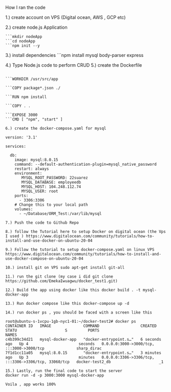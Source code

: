 How I ran the code

1.) create account on VPS (Digital ocean, AWS , GCP etc)

2.) create node.js Application

	```mkdir nodeApp
	```cd nodeApp
	```npm init --y
 
3.) install dependencies 
	```npm install mysql body-parser express

4.) Type Node.js code to perform CRUD
5.) create the Dockerfile

```FROM node:13-alpine

```WORKDIR /usr/src/app

```COPY package*.json ./

```RUN npm install

```COPY . .

```EXPOSE 3000
```CMD [ "npm", "start" ]

6.) create the docker-compose.yaml for mysql

version: '3.1'

services:

  db:
    image: mysql:8.0.15
    command: --default-authentication-plugin=mysql_native_password
    restart: always
    environment:
       MYSQL_ROOT_PASSWORD: 22suarez
       MYSQL_DATABASE: employeedb
       MYSQL_HOST: 104.248.112.74
       MYSQL_USER: root
    ports:
      - 3306:3306
    # Change this to your local path
    volumes:
      - ~/Database/ORM_Test:/var/lib/mysql

7.) Push the code to Github Repo

8.) follow the Tutorial here to setup Docker on digital ocean (the Vps I used ) https://www.digitalocean.com/community/tutorials/how-to-install-and-use-docker-on-ubuntu-20-04

9.) Follow the tutorial to setup docker-compose.yaml on linux VPS https://www.digitalocean.com/community/tutorials/how-to-install-and-use-docker-compose-on-ubuntu-20-04

10.) install git on VPS sudo apt-get install git-all

11.) run the git clone (my case i did git clone https://github.com/EmekaIwuagwu/docker_test1.git)

12.) Build the app using docker like this docker build . -t mysql-docker-app

13.) Run docker compose like this docker-compose up -d

14.) run docker ps , you should be faced with a screen like this 

root@ubuntu-s-1vcpu-1gb-nyc1-01:~/docker-test2# docker ps
CONTAINER ID   IMAGE              COMMAND                  CREATED         STATU                     S         PORTS                                                  NAMES
c4b399c34d21   mysql-docker-app   "docker-entrypoint.s…"   6 seconds ago   Up 4                      seconds   0.0.0.0:3000->3000/tcp, :::3000->3000/tcp              sharp_dirac
7f1d1cc11a05   mysql:8.0.15       "docker-entrypoint.s…"   3 minutes ago   Up 3                      minutes   0.0.0.0:3306->3306/tcp, :::3306->3306/tcp, 33060/tcp   docker-test2_db                     _1

15.) Lastly, run the final code to start the server 
docker run -d -p 3000:3000 mysql-docker-app

Voila , app works 100%
